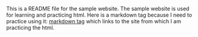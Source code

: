 This is a README file for the sample website.
The sample website is used for learning and practicing  html.
Here is a markdown tag because I need to practice using it:
[markdown tag](https://www.learnenough.com/html-tutorial/html_intro) which links to the site from which I am practicing the html.
